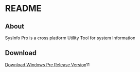 # README

## About

SysInfo Pro is a cross platform Utility Tool for system Information

## Download

[Download Windows Pre Release Version](https://github.com/ananduremanan/sysinfopro/releases/download/v-beta-2/sysinfopro.exe)11